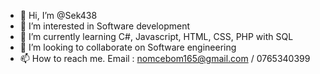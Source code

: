 - 👋 Hi, I’m @Sek438
- 👀 I’m interested in Software development 
- 🌱 I’m currently learning C#, Javascript, HTML, CSS, PHP with SQL
- 💞️ I’m looking to collaborate on Software engineering
- 📫 How to reach me. Email : nomcebom165@gmail.com / 0765340399 

<!---
Sek438/Sek438 is a ✨ special ✨ repository because its `README.md` (this file) appears on your GitHub profile.
You can click the Preview link to take a look at your changes.
--->
